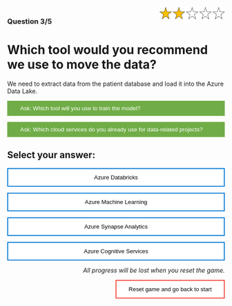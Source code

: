 <style>
.button  {
  color: white;
  width: 100%;
  padding: 8px 28px;
  background-color: #70AD47;
  transition-duration: 0.4s;
  text-align: left;
  border: 2px solid #70AD47;
}
.button:hover  {
  background-color: #507E32;
  color: white; 
  border: 2px solid #507E32;
}
.answerbutton  {
  border: 2px solid #0078D4;
  color: black;
  width: 100%;
  padding: 12px 28px;
  background-color: white;
  border: 2px solid #0078D4;
  transition-duration: 0.4s;
}
.answerbutton:hover  {
  background-color: #0078D4;
  color: white; 
  border: 2px solid #0078D4;
}
.resetbutton  {
  border: none;
  color: black;
  float: right;
  padding: 12px 28px;
  background-color: white;
  border: 2px solid #f44336;
  transition-duration: 0.4s;
}
.resetbutton:hover  {
  background-color: #f44336;
  color: white; 
  border: 2px solid #f44336;
}
</style>

<img style="float: right;width:30%;" src="./media/2-points.png">

### Question 3/5

# Which tool would you recommend we use to move the data?

We need to extract data from the patient database and load it into the Azure Data Lake. 

<button class="button" onclick="document.getElementById('id01').style.display='block'">Ask: Which tool will you use to train the model?</button>

<div id="id01" style="display:none;">
  <p>We'll train the machine learning model with either Azure Synapse Analytics, Azure Databricks, or Azure Machine Learning.</p>
</div>

<button class="button" onclick="document.getElementById('id02').style.display='block'">Ask: Which cloud services do you already use for data-related projects?</button>

<div id="id02" class="panel" style="display:none;">
  <p>Our data engineers already work with Azure to get insights from operational data. They ingest and transform data with Azure Synapse Analytics, store it in an Azure SQL Database, and visualize the data with Power BI.</p>
</div>

## Select your answer:

<button class="answerbutton" onclick="window.location.href='04B';">Azure Databricks</button>

<button class="answerbutton" onclick="window.location.href='04B';">Azure Machine Learning</button>

<button class="answerbutton" onclick="window.location.href='04A';">Azure Synapse Analytics</button>

<button class="answerbutton" onclick="window.location.href='04B';">Azure Cognitive Services</button>

<p style="text-align:right;"><i>All progress will be lost when you reset the game.</i></p>

<button class="resetbutton" onclick="window.location.href='../start-01-data';">Reset game and go back to start</button>

